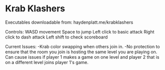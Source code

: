 Krab Klashers
=============
Executables downloadable from:
haydenplatt.me/krabklashers

Controls:
WASD movement
Space to jump
Left click to basic attack
Right click to dash attack
Left shift to check scoreboard

Current Issues:
-Krab color swapping when others join in.
-No protection to ensure that the room you join is hosting the same level you are playing on. Can cause issues if player 1 makes a game on one level and player 2 that is on a different level joins player 1's game.